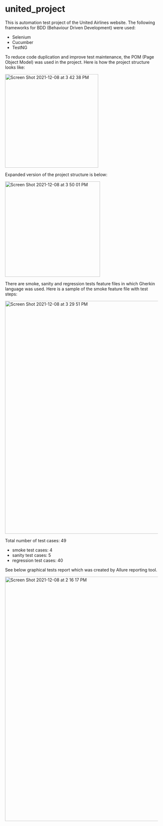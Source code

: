 # united_project
This is automation test project of the United Airlines website.
The following frameworks for BDD (Behaviour Driven Development) were used:
  - Selenium
  - Cucumber
  - TestNG


To reduce code duplication and improve test maintenance, the POM (Page Object Model) was used in the project.
Here is how the project structure looks like:

<img width="307" alt="Screen Shot 2021-12-08 at 3 42 38 PM" src="https://user-images.githubusercontent.com/16087883/145282121-fb8cc16a-65e9-4b7d-afad-d1070a7adfbd.png">

Expanded version of the project structure is below:

<img width="313" alt="Screen Shot 2021-12-08 at 3 50 01 PM" src="https://user-images.githubusercontent.com/16087883/145282352-62be016a-5056-47a7-9f3c-6ccbdeea009a.png">



There are smoke, sanity and regression tests feature files in which Gherkin language was used.
Here is a sample of the smoke feature file with test steps:

<img width="764" alt="Screen Shot 2021-12-08 at 3 29 51 PM" src="https://user-images.githubusercontent.com/16087883/145279787-469ebf3e-bffa-426f-87ff-9ac3a2012122.png">

Total number of test cases: 49
  - smoke test cases: 4
  - sanity test cases: 5
  - regression test cases: 40

See below graphical tests report which was created by Allure reporting tool.

<img width="802" alt="Screen Shot 2021-12-08 at 2 16 17 PM" src="https://user-images.githubusercontent.com/16087883/145284026-6a2e499e-c417-4c32-96f2-774c9ea67b69.png">
